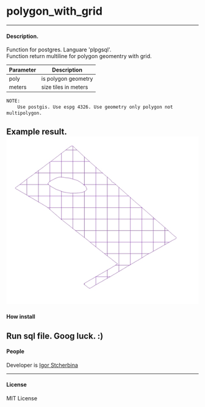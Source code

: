# polygon_with_grid  
------
#### Description.  
Function for postgres. Languare 'plpgsql'.  
Function return multiline for polygon geomentry with grid.  

| Parameter  | Description          |
|------------|--------------------- |
| poly       | is polygon geometry  |
| meters     | size tiles in meters |

	NOTE:  
		Use postgis. Use espg 4326. Use geometry only polygon not multipolygon.

Example result.
![In work screenshot](https://raw.githubusercontent.com/eagle7410/polygon_with_grid/master/exp.jpg)
------  
#### How install
Run sql file. Goog luck. :)
------
#### People
Developer is [Igor Stcherbina](https://github.com/eagle7410)

--------  
#### License
MIT License
